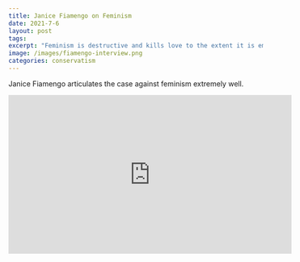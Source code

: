```yaml
---
title: Janice Fiamengo on Feminism
date: 2021-7-6
layout: post
tags:
excerpt: "Feminism is destructive and kills love to the extent it is embraced."
image: /images/fiamengo-interview.png
categories: conservatism
---
```


Janice Fiamengo articulates the case against feminism extremely well.

<iframe width="560" height="315" src="https://www.youtube.com/embed/_7-ZBdbIRvs" title="YouTube video player" frameborder="0" allow="accelerometer; autoplay; clipboard-write; encrypted-media; gyroscope; picture-in-picture" allowfullscreen></iframe>


